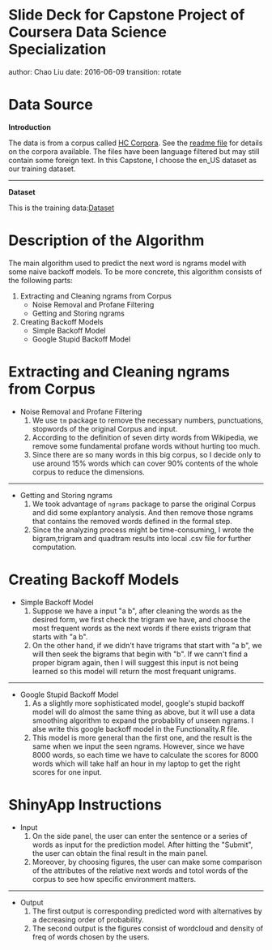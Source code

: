 Slide Deck for Capstone Project of Coursera Data Science Specialization
========================================================
author: Chao Liu
date: 2016-06-09
transition: rotate

Data Source
========================================================
**Introduction**  

The data is from a corpus called [HC Corpora](www.corpora.heliohost.org). See the [readme file](http://www.corpora.heliohost.org/aboutcorpus.html) for details on the corpora available. The files have been language filtered but may still contain some foreign text. In this Capstone, I choose the en_US dataset as our training dataset.  

---

**Dataset**  

This is the training data:[Dataset](https://d396qusza40orc.cloudfront.net/dsscapstone/dataset/Coursera-SwiftKey.zip)

Description of the Algorithm
========================================================

The main algorithm used to predict the next word is ngrams model with some naive backoff models. To be more concrete, this algorithm consists of the following parts: 
  
1. Extracting and Cleaning ngrams from Corpus  
    * Noise Removal and Profane Filtering
    * Getting and Storing ngrams  
2. Creating Backoff Models
    * Simple Backoff Model
    * Google Stupid Backoff Model

Extracting and Cleaning ngrams from Corpus
========================================================
  
* Noise Removal and Profane Filtering  
    1. We use `tm` package to remove the necessary numbers, punctuations, stopwords of the original Corpus and input.
    2. According to the definition of seven dirty words from Wikipedia, we remove some fundamental profane words without hurting too much.
    3. Since there are so many words in this big corpus, so I decide only to use around 15% words which can cover 90% contents of the whole corpus to reduce the dimensions.  

---  
* Getting and Storing ngrams   
    1. We took advantage of `ngrams` package to parse the original Corpus and did some explantory analysis. And then remove those ngrams that contains the removed words defined in the formal step.  
    2. Since the analyzing process might be time-consuming, I wrote the bigram,trigram and quadtram results into local .csv file for further computation.  

Creating Backoff Models
========================================================
* Simple Backoff Model  
    1. Suppose we have a input "a b", after cleaning the words as the desired form, we first check the trigram we have, and choose the most frequent words as the next words if there exists trigram that starts with "a b".
    2. On the other hand, if we didn't have trigrams that start with "a b", we will then seek the bigrams that begin with "b". If we cann't find a proper bigram again, then I will suggest this input is not being learned so this model will return the most frequant unigrams.  
        
---
* Google Stupid Backoff Model
    1. As a slightly more sophisticated model, google's stupid backoff model will do almost the same thing as above, but it will use a data smoothing algorithm to expand the probablity of unseen ngrams. I alse write this google backoff model in the Functionality.R file.  
    2. This model is more general than the first one, and the result is the same when we input the seen ngrams. However, since we have 8000 words, so each time we have to calculate the scores for 8000 words which will take half an hour in my laptop to get the right scores for one input.  
    
ShinyApp Instructions
======================================================== 
* Input
    1. On the side panel, the user can enter the sentence or a series of words as input for the prediction model. After hitting the "Submit", the user can obtain the final result in the main panel.
    2. Moreover, by choosing figures, the user can make some comparison of the attributes of the relative next words and totol words of the corpus to see how specific environment matters.  

---
* Output
    1. The first output is corresponding predicted word with alternatives by a decreasing order of probability.
    2. The second output is the figures consist of wordcloud and density of freq of words chosen by the users.
    

